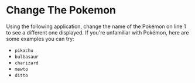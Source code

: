 # Change The Pokemon

Using the following application, change the name of the Pokémon on line 1 to see a different one displayed. If you're unfamiliar with Pokémon, here are some examples you can try:

* `pikachu`
* `bulbasaur`
* `charizard`
* `mewto`
* `ditto`
